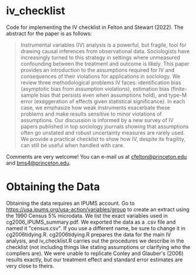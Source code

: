 # iv_checklist
Code for implementing the IV checklist in Felton and Stewart (2022). The abstract for the paper is as follows:

> Instrumental variables (IV) analysis is a powerful, but fragile, tool for drawing causal inferences from observational data. Sociologists have increasingly turned to this strategy in settings where unmeasured confounding between the treatment and outcome is likely. This paper provides an introduction to the assumptions required for IV and consequences of their violations for applications in sociology. We review three methodological problems IV faces: identification bias (asymptotic bias from assumption violations), estimation bias (finite-sample bias that persists even when assumptions hold), and type-M error (exaggeration of effects given statistical significance). In each case, we emphasize how weak instruments exacerbate these problems and make results sensitive to minor violations of assumptions. Our discussion is informed by a new survey of IV papers published in top sociology journals showing that assumptions often go unstated and robust uncertainty measures are rarely used. We provide a practical checklist to show how IV, despite its fragility, can still be useful when handled with care.

Comments are very welcome! You can e-mail us at cfelton@princeton.edu and bms4@princeton.edu.

# Obtaining the Data

Obtaining the data requires an IPUMS account. Go to https://usa.ipums.org/usa-action/variables/group to create an extract using the 1990 Census 5% microdata. We list the exact variables used in cg2006_IPUMS_summary.pdf. We exported the data as a .csv file and named it "census.csv". If you use a different name, be sure to change it in cg2006tidying.R. cg2006tidying.R prepares the data for the main IV analysis, and iv_checklist.R carries out the procedures we describe in the checklist (not including things like stating assumptions or clarifying who the compliers are). We were unable to replicate Conley and Glauber's (2006) results exactly, but our treatment effect and standard error estimates are very close to theirs. 
